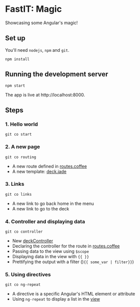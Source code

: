 # FastIT: Magic
Showcasing some Angular's magic!

## Set up
You'll need `nodejs`, `npm` and `git`.

    npm install

## Running the development server

    npm start

The app is live at http://localhost:8000.

## Steps

### 1. Hello world
    git co start

### 2. A new page
    git co routing
- A new route defined in [routes.coffee](config/routes.coffee)
- A new template: [deck.jade](views/deck.jade)

### 3. Links
    git co links
- A new link to go back home in the menu
- A new link to go to the deck

### 4. Controller and displaying data
    git co controller
- New [deckController](controllers/deck.coffee)
- Declaring the controller for the route in [routes.coffee](config/routes.coffee)
- Passing data to the view using `$scope`
- Displaying data in the view with `{{ }}`
- Prettifying the output with a filter ()`{{ some_var | filter}}`)

### 5. Using directives
    git co ng-repeat
- A directive is a specific Angular's HTML element or attribute
- Using `ng-repeat` to display a list in the [view](views/deck.jade)
